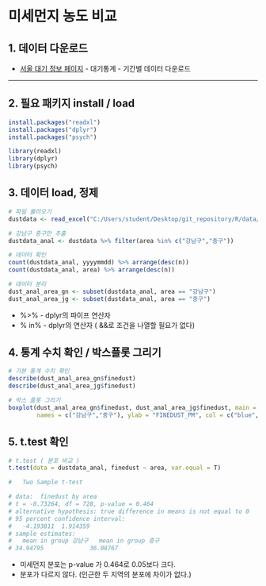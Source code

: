 # 미세먼지 농도 비교

## 1. 데이터 다운로드

- [서울 대기 정보 페이지](http://cleanair.seoul.go.kr) - 대기통계 - 기간별 데이터 다운로드

---

## 2. 필요 패키지 install / load

```R
install.packages("readxl")
install.packages("dplyr")
install.packages("psych")

library(readxl)
library(dplyr)
library(psych)
```

## 3. 데이터  load, 정제

```R
# 파일 불러오기
dustdata <- read_excel("C:/Users/student/Desktop/git_repository/R/data/dustData.xlsx")

# 강남구 중구만 추출
dustdata_anal <- dustdata %>% filter(area %in% c("강남구","중구"))

# 데이터 확인
count(dustdata_anal, yyyymmdd) %>% arrange(desc(n))
count(dustdata_anal, area) %>% arrange(desc(n))

# 데이터 분리
dust_anal_area_gn <- subset(dustdata_anal, area == "강남구")
dust_anal_area_jg <- subset(dustdata_anal, area == "중구")

```

- %>% - dplyr의 파이프 연산자
- % in% - dplyr의 연산자 (  &&로 조건을 나열할 필요가 없다)



## 4. 통계 수치 확인 / 박스플롯 그리기

```R
# 기본 통계 수치 확인
describe(dust_anal_area_gn$finedust)
describe(dust_anal_area_jg$finedust)

# 박스 플롯 그리기
boxplot(dust_anal_area_gn$finedust, dust_anal_area_jg$finedust, main = "finedust_compare", xlab = "AREA",
        names = c("강남구","중구"), ylab = "FINEDUST_PM", col = c("blue","green"))

```



## 5. t.test 확인

```R
# t.test ( 분포 비교 )
t.test(data = dustdata_anal, finedust ~ area, var.equal = T)

#	Two Sample t-test

# data:  finedust by area
# t = -0.73264, df = 728, p-value = 0.464
# alternative hypothesis: true difference in means is not equal to 0
# 95 percent confidence interval:
#   -4.193811  1.914359
# sample estimates:
#   mean in group 강남구   mean in group 중구 
# 34.94795             36.08767 		
```



- 미세먼지 분포는 p-value 가 0.464로 0.05보다 크다. 
- 분포가 다르지 않다.  (인근한 두 지역의 분포에 차이가 없다.)